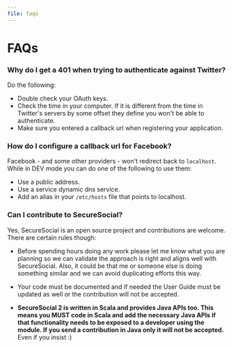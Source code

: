 ```yaml
---
file: faqs
---
```

# FAQs

### Why do I get a 401 when trying to authenticate against Twitter?
Do the following:

- Double check your OAuth keys.
- Check the time in your computer. If it is different from the time in Twitter's servers by some offset they define you won't be able to authenticate.
- Make sure you entered a callback url when registering your application.

### How do I configure a callback url for Facebook? 
Facebook - and some other providers - won't redirect back to `localhost`. While in DEV mode you can do one of the following to use them:

- Use a public address.
- Use a service dynamic dns service.
- Add an alias in your `/etc/hosts` file that points to localhost.

### Can I contribute to SecureSocial?
Yes, SecureSocial is an open source project and contributions are welcome. There are certain rules though:

- Before spending hours doing any work please let me know what you are planning so we can validate the approach is right and aligns well with SecureSocial.  Also, it could be that me or someone else is doing something similar and we can avoid duplicating efforts this way.

- Your code must be documented and if needed the User Guide must be updated as well or the contribution will not be accepted.

- **SecureSocial 2 is written in Scala and provides Java APIs too. This means you MUST code in Scala and add the necessary Java APIs if that functionality needs to be exposed to a developer using the module. If you send a contribution in Java only it will not be accepted.** Even if you insist :)

